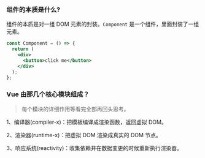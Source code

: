### 组件的本质是什么?

组件的本质是对一组 DOM 元素的封装。`Component` 是一个组件，里面封装了一组元素。

```jsx
const Component = () => {
  return (
    <div>
      <button>click me</button>
    </div>
  );
};
```

### Vue 由那几个核心模块组成？

> 每个模块的详细作用等看完全部再回头思考。

1、编译器(compiler-x)：把模板编译成渲染函数，返回虚拟 DOM。

2、渲染器(runtime-x)：把虚拟 DOM 渲染成真实的 DOM 节点。

3、响应系统(reactivity)：收集依赖并在数据变更的时候重新执行渲染器。
